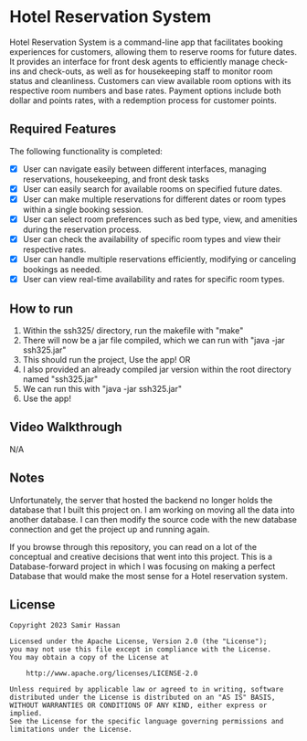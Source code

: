 # Hotel Reservation System

Hotel Reservation System is a command-line app that facilitates booking experiences for customers, allowing them to reserve rooms for future dates. It provides an interface for front desk agents to efficiently manage check-ins and check-outs, as well as for housekeeping staff to monitor room status and cleanliness. Customers can view available room options with its respective room numbers and base rates. Payment options include both dollar and points rates, with a redemption process for customer points.

## Required Features

The following functionality is completed:

- [X] User can navigate easily between different interfaces, managing reservations, housekeeping, and front desk tasks
- [X] User can easily search for available rooms on specified future dates.
- [X] User can make multiple reservations for different dates or room types within a single booking session.
- [X] User can select room preferences such as bed type, view, and amenities during the reservation process.
- [X] User can check the availability of specific room types and view their respective rates.
- [X] User can handle multiple reservations efficiently, modifying or canceling bookings as needed.
- [X] User can view real-time availability and rates for specific room types.

## How to run

1. Within the ssh325/ directory, run the makefile with "make"
2. There will now be a jar file compiled, which we can run with "java -jar ssh325.jar"
3. This should run the project, Use the app! OR
4. I also provided an already compiled jar version within the root directory named "ssh325.jar"
5. We can run this with "java -jar ssh325.jar"
6. Use the app!

## Video Walkthrough

N/A

## Notes

Unfortunately, the server that hosted the backend no longer holds the database that I built this project on. I am working on moving all the data into another database. I can then modify the source code with the new database connection and get the project up and running again. 

If you browse through this repository, you can read on a lot of the conceptual and creative decisions that went into this project. This is a Database-forward project in which I was focusing on making a perfect Database that would make the most sense for a Hotel reservation system. 

## License

    Copyright 2023 Samir Hassan

    Licensed under the Apache License, Version 2.0 (the "License");
    you may not use this file except in compliance with the License.
    You may obtain a copy of the License at

        http://www.apache.org/licenses/LICENSE-2.0

    Unless required by applicable law or agreed to in writing, software
    distributed under the License is distributed on an "AS IS" BASIS,
    WITHOUT WARRANTIES OR CONDITIONS OF ANY KIND, either express or implied.
    See the License for the specific language governing permissions and
    limitations under the License.

